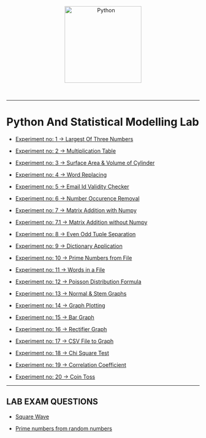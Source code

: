 [<p align="center">
<img src="https://img.icons8.com/color/480/000000/python--v1.png" title = "Python" height='200'></p>](https://www.google.com/search?q=python&rlz=1C1CHBF_enIN998IN998&oq=python&aqs=chrome..69i57j69i59l2j69i60j69i65j69i60l2j69i65.3593j0j4&sourceid=chrome&ie=UTF-8)

<br>

---

# Python And Statistical Modelling Lab

* [Experiment no: 1 → Largest Of Three Numbers](https://github.com/004Ajay/Python/blob/main/Programs/LargestOfThreeNumbers.py) 

* [Experiment no: 2 → Multiplication Table](https://github.com/004Ajay/Python/blob/main/Programs/MultiplicationTable.py) 

* [Experiment no: 3 → Surface Area & Volume of Cylinder](https://github.com/004Ajay/Python/blob/main/Programs/CylinderSA&VOL.py)

* [Experiment no: 4 → Word Replacing](https://github.com/004Ajay/Python/blob/main/Programs/WordReplacing.py) 

* [Experiment no: 5 → Email Id Validity Checker](https://github.com/004Ajay/Python/blob/main/Programs/ValidityEmailId.py)

* [Experiment no: 6 → Number Occurence Removal](https://github.com/004Ajay/Python/blob/main/Programs/NumOccurenceRemoval.py)

* [Experiment no: 7 → Matrix Addition with Numpy](https://github.com/004Ajay/Python/blob/main/Programs/MatrixAdditionWithNumpy.py) 

* [Experiment no: 7.1 → Matrix Addition without Numpy](https://github.com/004Ajay/Python/blob/main/Programs/MatrixAdditionWithoutNumpy.py) 

* [Experiment no: 8 → Even Odd Tuple Separation](https://github.com/004Ajay/Python/blob/main/Programs/EvenOddTuplePrint.py)

* [Experiment no: 9 → Dictionary Application](https://github.com/004Ajay/Python/blob/main/Programs/DictBookStock.py) 

* [Experiment no: 10 → Prime Numbers from File](https://github.com/004Ajay/Python/blob/main/Programs/PrimeNumFromFile.py)

* [Experiment no: 11 → Words in a File](https://github.com/004Ajay/Python/blob/main/Programs/WordsInFile.py) 

* [Experiment no: 12 → Poisson Distribution Formula](https://github.com/004Ajay/Python/blob/main/Programs/PoissonDistribution.py) 

* [Experiment no: 13 → Normal & Stem Graphs](https://github.com/004Ajay/Python/blob/main/Programs/NormalStemGraphs.py) 

* [Experiment no: 14 → Graph Plotting](https://github.com/004Ajay/Python/blob/main/Programs/PlotyFx.py) 

* [Experiment no: 15 → Bar Graph](https://github.com/004Ajay/Python/blob/main/Programs/ProgrammingGraph.py) 

* [Experiment no: 16 → Rectifier Graph](https://github.com/004Ajay/Python/blob/main/Programs/RectifierGraph.py) 

* [Experiment no: 17 → CSV File to Graph](https://github.com/004Ajay/Python/blob/main/Programs/csvFileToGraph.py) 

* [Experiment no: 18 → Chi Square Test](https://github.com/004Ajay/Python/blob/main/Programs/ChiSquare.py) 

* [Experiment no: 19 → Correlation Coefficient](https://github.com/004Ajay/Python/blob/main/Programs/CorrelationCoefficient.py) 

* [Experiment no: 20 → Coin Toss](https://github.com/004Ajay/Python/blob/main/Programs/coinToss.py)

--- 

## LAB EXAM QUESTIONS

* [Square Wave](https://github.com/004Ajay/Python/blob/main/Programs/squareWave.py) 

* [Prime numbers from random numbers](https://github.com/004Ajay/Python/blob/main/Personal/RandomListPrimes.py)
